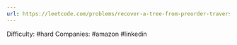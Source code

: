 ```yaml
---
url: https://leetcode.com/problems/recover-a-tree-from-preorder-traversal
---
```


Difficulty: #hard
Companies: #amazon #linkedin